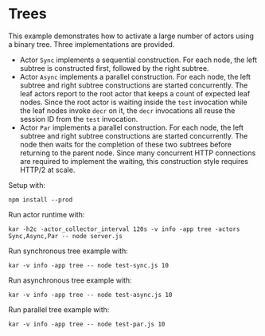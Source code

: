 # Trees

This example demonstrates how to activate a large number of actors using a
binary tree. Three implementations are provided.
* Actor `Sync` implements a sequential construction. For each node, the left
  subtree is constructed first, followed by the right subtree.
* Actor `Async` implements a parallel construction. For each node, the left
  subtree and right subtree constructions are started concurrently. The leaf
  actors report to the root actor that keeps a count of expected leaf nodes.
  Since the root actor is waiting inside the `test` invocation while the leaf
  nodes invoke `decr` on it, the `decr` invocations all reuse the session ID
  from the `test` invocation.
* Actor `Par` implements a parallel construction. For each node, the left
  subtree and right subtree constructions are started concurrently. The node
  then waits for the completion of these two subtrees before returning to the
  parent node. Since many concurrent HTTP connections are required to implement
  the waiting, this construction style requires HTTP/2 at scale.

Setup with:
```shell
npm install --prod
```
Run actor runtime with:
```shell
kar -h2c -actor_collector_interval 120s -v info -app tree -actors Sync,Async,Par -- node server.js
```
Run synchronous tree example with:
```shell
kar -v info -app tree -- node test-sync.js 10
```
Run asynchronous tree example with:
```shell
kar -v info -app tree -- node test-async.js 10
```
Run parallel tree example with:
```shell
kar -v info -app tree -- node test-par.js 10
```
